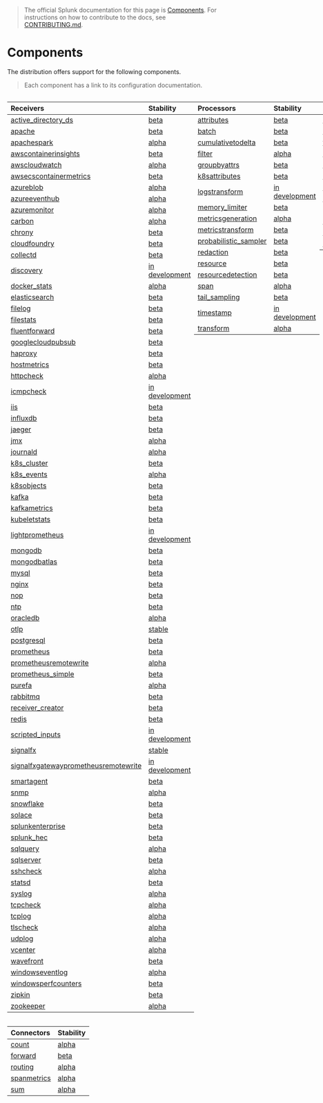 > The official Splunk documentation for this page is [Components](https://docs.splunk.com/Observability/gdi/opentelemetry/components.html).
> For instructions on how to contribute to the docs, see [CONTRIBUTING.md](../CONTRIBUTING.md#documentation).

# Components

The distribution offers support for the following components.

> Each component has a link to its configuration documentation.

<div style="display: grid;grid-template-columns: auto auto auto auto;">

<div>

| Receivers                                                                                                                                                          | Stability        |
|:-------------------------------------------------------------------------------------------------------------------------------------------------------------------|:-----------------|
| [active_directory_ds](https://github.com/open-telemetry/opentelemetry-collector-contrib/tree/main/receiver/activedirectorydsreceiver)                              | [beta]           |
| [apache](https://github.com/open-telemetry/opentelemetry-collector-contrib/tree/main/receiver/apachereceiver)                                                      | [beta]           |
| [apachespark](https://github.com/open-telemetry/opentelemetry-collector-contrib/tree/main/receiver/apachesparkreceiver)                                            | [alpha]          |
| [awscontainerinsights](https://github.com/open-telemetry/opentelemetry-collector-contrib/tree/main/receiver/awscontainerinsightreceiver)                           | [beta]           |
| [awscloudwatch](https://github.com/open-telemetry/opentelemetry-collector-contrib/tree/main/receiver/awscloudwatchreceiver)                                        | [alpha]          |
| [awsecscontainermetrics](https://github.com/open-telemetry/opentelemetry-collector-contrib/tree/main/receiver/awsecscontainermetricsreceiver)                      | [beta]           |
| [azureblob](https://github.com/open-telemetry/opentelemetry-collector-contrib/tree/main/receiver/azureblobreceiver)                                                | [alpha]          |
| [azureeventhub](https://github.com/open-telemetry/opentelemetry-collector-contrib/tree/main/receiver/azureeventhubreceiver)                                        | [alpha]          |
| [azuremonitor](https://github.com/open-telemetry/opentelemetry-collector-contrib/tree/main/receiver/azuremonitorreceiver)                                          | [alpha]          |
| [carbon](https://github.com/open-telemetry/opentelemetry-collector-contrib/tree/main/receiver/carbonreceiver)                                                      | [alpha]          |
| [chrony](https://github.com/open-telemetry/opentelemetry-collector-contrib/tree/main/receiver/chronyreceiver)                                                      | [beta]           |
| [cloudfoundry](https://github.com/open-telemetry/opentelemetry-collector-contrib/tree/main/receiver/cloudfoundryreceiver)                                          | [beta]           |
| [collectd](https://github.com/open-telemetry/opentelemetry-collector-contrib/tree/main/receiver/collectdreceiver)                                                  | [beta]           |
| [discovery](../internal/receiver/discoveryreceiver)                                                                                                                | [in development] |
| [docker_stats](https://github.com/open-telemetry/opentelemetry-collector-contrib/tree/main/receiver/dockerstatsreceiver)                                           | [alpha]          |
| [elasticsearch](https://github.com/open-telemetry/opentelemetry-collector-contrib/tree/main/receiver/elasticsearchreceiver)                                        | [beta]           |
| [filelog](https://github.com/open-telemetry/opentelemetry-collector-contrib/tree/main/receiver/filelogreceiver)                                                    | [beta]           |
| [filestats](https://github.com/open-telemetry/opentelemetry-collector-contrib/tree/main/receiver/filestatsreceiver)                                                | [beta]           |
| [fluentforward](https://github.com/open-telemetry/opentelemetry-collector-contrib/tree/main/receiver/fluentforwardreceiver)                                        | [beta]           |
| [googlecloudpubsub](https://github.com/open-telemetry/opentelemetry-collector-contrib/tree/main/receiver/googlecloudpubsubreceiver)                                | [beta]           |
| [haproxy](https://github.com/open-telemetry/opentelemetry-collector-contrib/tree/main/receiver/haproxyreceiver)                                                    | [beta]           |
| [hostmetrics](https://github.com/open-telemetry/opentelemetry-collector-contrib/tree/main/receiver/hostmetricsreceiver)                                            | [beta]           |
| [httpcheck](https://github.com/open-telemetry/opentelemetry-collector-contrib/tree/main/receiver/httpcheckreceiver)                                                | [alpha]          |
| [icmpcheck](https://github.com/open-telemetry/opentelemetry-collector-contrib/tree/main/receiver/icmpcheckreceiver)                                                | [in development] |
| [iis](https://github.com/open-telemetry/opentelemetry-collector-contrib/tree/main/receiver/iisreceiver)                                                            | [beta]           |
| [influxdb](https://github.com/open-telemetry/opentelemetry-collector-contrib/tree/main/receiver/influxdbreceiver)                                                  | [beta]           |
| [jaeger](https://github.com/open-telemetry/opentelemetry-collector-contrib/tree/main/receiver/jaegerreceiver)                                                      | [beta]           |
| [jmx](https://github.com/open-telemetry/opentelemetry-collector-contrib/tree/main/receiver/jmxreceiver)                                                            | [alpha]          |
| [journald](https://github.com/open-telemetry/opentelemetry-collector-contrib/tree/main/receiver/journaldreceiver)                                                  | [alpha]          |
| [k8s_cluster](https://github.com/open-telemetry/opentelemetry-collector-contrib/tree/main/receiver/k8sclusterreceiver)                                             | [beta]           |
| [k8s_events](https://github.com/open-telemetry/opentelemetry-collector-contrib/tree/main/receiver/k8seventsreceiver)                                               | [alpha]          |
| [k8sobjects](https://github.com/open-telemetry/opentelemetry-collector-contrib/tree/main/receiver/k8sobjectsreceiver)                                              | [beta]           |
| [kafka](https://github.com/open-telemetry/opentelemetry-collector-contrib/tree/main/receiver/kafkareceiver)                                                        | [beta]           |
| [kafkametrics](https://github.com/open-telemetry/opentelemetry-collector-contrib/tree/main/receiver/kafkametricsreceiver)                                          | [beta]           |
| [kubeletstats](https://github.com/open-telemetry/opentelemetry-collector-contrib/tree/main/receiver/kubeletstatsreceiver)                                          | [beta]           |
| [lightprometheus](../internal/receiver/lightprometheusreceiver)                                                                                                    | [in development] |
| [mongodb](https://github.com/open-telemetry/opentelemetry-collector-contrib/tree/main/receiver/mongodbreceiver)                                                    | [beta]           |
| [mongodbatlas](https://github.com/open-telemetry/opentelemetry-collector-contrib/tree/main/receiver/mongodbatlasreceiver)                                          | [beta]           |
| [mysql](https://github.com/open-telemetry/opentelemetry-collector-contrib/tree/main/receiver/mysqlreceiver)                                                        | [beta]           |
| [nginx](https://github.com/open-telemetry/opentelemetry-collector-contrib/tree/main/receiver/nginxreceiver)                                                        | [beta]           |
| [nop](https://github.com/open-telemetry/opentelemetry-collector/tree/main/receiver/nopreceiver)                                                                    | [beta]           |
| [ntp](https://github.com/open-telemetry/opentelemetry-collector-contrib/tree/main/receiver/ntpreceiver)                                                            | [beta]           |
| [oracledb](https://github.com/open-telemetry/opentelemetry-collector-contrib/tree/main/receiver/oracledbreceiver)                                                  | [alpha]          |
| [otlp](https://github.com/open-telemetry/opentelemetry-collector/tree/main/receiver/otlpreceiver)                                                                  | [stable]         |
| [postgresql](https://github.com/open-telemetry/opentelemetry-collector-contrib/tree/main/receiver/postgresqlreceiver)                                              | [beta]           |
| [prometheus](https://github.com/open-telemetry/opentelemetry-collector-contrib/tree/main/receiver/prometheusreceiver)                                              | [beta]           |
| [prometheusremotewrite](https://github.com/open-telemetry/opentelemetry-collector-contrib/tree/main/receiver/prometheusremotewritereceiver)                        | [alpha]          |
| [prometheus_simple](https://github.com/open-telemetry/opentelemetry-collector-contrib/tree/main/receiver/simpleprometheusreceiver)                                 | [beta]           |
| [purefa](https://github.com/open-telemetry/opentelemetry-collector-contrib/tree/main/receiver/purefareceiver)                                                      | [alpha]          |
| [rabbitmq](https://github.com/open-telemetry/opentelemetry-collector-contrib/tree/main/receiver/rabbitmqreceiver)                                                  | [beta]           |
| [receiver_creator](https://github.com/open-telemetry/opentelemetry-collector-contrib/tree/main/receiver/receivercreator)                                           | [beta]           |
| [redis](https://github.com/open-telemetry/opentelemetry-collector-contrib/tree/main/receiver/redisreceiver)                                                        | [beta]           |
| [scripted_inputs](../internal/receiver//scriptedinputsreceiver)                                                                                                    | [in development] |
| [signalfx](https://github.com/open-telemetry/opentelemetry-collector-contrib/tree/main/receiver/signalfxreceiver)                                                  | [stable]         |
| [signalfxgatewayprometheusremotewrite](https://github.com/signalfx/splunk-otel-collector/tree/main/internal/receiver/signalfxgatewayprometheusremotewritereceiver) | [in development] |
| [smartagent](../pkg/receiver/smartagentreceiver)                                                                                                                   | [beta]           |
| [snmp](https://github.com/open-telemetry/opentelemetry-collector-contrib/tree/main/receiver/snmpreceiver)                                                          | [alpha]          |
| [snowflake](https://github.com/open-telemetry/opentelemetry-collector-contrib/tree/main/receiver/snowflakereceiver)                                                | [beta]           |
| [solace](https://github.com/open-telemetry/opentelemetry-collector-contrib/tree/main/receiver/solacereceiver)                                                      | [beta]           |
| [splunkenterprise](https://github.com/open-telemetry/opentelemetry-collector-contrib/tree/main/receiver/splunkenterprisereceiver)                                  | [beta]           |
| [splunk_hec](https://github.com/open-telemetry/opentelemetry-collector-contrib/tree/main/receiver/splunkhecreceiver)                                               | [beta]           |
| [sqlquery](https://github.com/open-telemetry/opentelemetry-collector-contrib/tree/main/receiver/sqlqueryreceiver)                                                  | [alpha]          |
| [sqlserver](https://github.com/open-telemetry/opentelemetry-collector-contrib/tree/main/receiver/sqlserverreceiver)                                                | [beta]           |
| [sshcheck](https://github.com/open-telemetry/opentelemetry-collector-contrib/tree/main/receiver/sshcheckreceiver)                                                  | [alpha]          |
| [statsd](https://github.com/open-telemetry/opentelemetry-collector-contrib/tree/main/receiver/statsdreceiver)                                                      | [beta]           |
| [syslog](https://github.com/open-telemetry/opentelemetry-collector-contrib/tree/main/receiver/syslogreceiver)                                                      | [alpha]          |
| [tcpcheck](https://github.com/open-telemetry/opentelemetry-collector-contrib/tree/main/receiver/tcpcheckreceiver)                                                  | [alpha]          |
| [tcplog](https://github.com/open-telemetry/opentelemetry-collector-contrib/tree/main/receiver/tcplogreceiver)                                                      | [alpha]          |
| [tlscheck](https://github.com/open-telemetry/opentelemetry-collector-contrib/tree/main/receiver/tlscheckreceiver)                                                  | [alpha]          |
| [udplog](https://github.com/open-telemetry/opentelemetry-collector-contrib/tree/main/receiver/udplogreceiver)                                                      | [alpha]          |
| [vcenter](https://github.com/open-telemetry/opentelemetry-collector-contrib/tree/main/receiver/vcenterreceiver)                                                    | [alpha]          |
| [wavefront](https://github.com/open-telemetry/opentelemetry-collector-contrib/tree/main/receiver/wavefrontreceiver)                                                | [beta]           |
| [windowseventlog](https://github.com/open-telemetry/opentelemetry-collector-contrib/tree/main/receiver/windowseventlogreceiver)                                    | [alpha]          |
| [windowsperfcounters](https://github.com/open-telemetry/opentelemetry-collector-contrib/tree/main/receiver/windowsperfcountersreceiver)                            | [beta]           |
| [zipkin](https://github.com/open-telemetry/opentelemetry-collector-contrib/tree/main/receiver/zipkinreceiver)                                                      | [beta]           |
| [zookeeper](https://github.com/open-telemetry/opentelemetry-collector-contrib/tree/main/receiver/zookeeperreceiver)                                                | [alpha]          |

</div>

<div>

| Processors                                                                                                                                   | Stability        |
|:---------------------------------------------------------------------------------------------------------------------------------------------|:-----------------|
| [attributes](https://github.com/open-telemetry/opentelemetry-collector-contrib/tree/main/processor/attributesprocessor)                      | [beta]           |
| [batch](https://github.com/open-telemetry/opentelemetry-collector/tree/main/processor/batchprocessor)                                        | [beta]           |
| [cumulativetodelta](https://github.com/open-telemetry/opentelemetry-collector-contrib/tree/main/processor/cumulativetodeltaprocessor)        | [beta]           |
| [filter](https://github.com/open-telemetry/opentelemetry-collector-contrib/tree/main/processor/filterprocessor)                              | [alpha]          |
| [groupbyattrs](https://github.com/open-telemetry/opentelemetry-collector-contrib/tree/main/processor/groupbyattrsprocessor)                  | [beta]           |
| [k8sattributes](https://github.com/open-telemetry/opentelemetry-collector-contrib/tree/main/processor/k8sattributesprocessor)                | [beta]           |
| [logstransform](https://github.com/open-telemetry/opentelemetry-collector-contrib/tree/main/processor/logstransformprocessor)                | [in development] |
| [memory_limiter](https://github.com/open-telemetry/opentelemetry-collector/blob/main/processor/memorylimiterprocessor)                       | [beta]           |
| [metricsgeneration](https://github.com/open-telemetry/opentelemetry-collector-contrib/tree/main/processor/metricsgenerationprocessor)        | [alpha]          |
| [metricstransform](https://github.com/open-telemetry/opentelemetry-collector-contrib/tree/main/processor/metricstransformprocessor)          | [beta]           |
| [probabilistic_sampler](https://github.com/open-telemetry/opentelemetry-collector-contrib/tree/main/processor/probabilisticsamplerprocessor) | [beta]           |
| [redaction](https://github.com/open-telemetry/opentelemetry-collector-contrib/tree/main/processor/redactionprocessor)                        | [beta]           |
| [resource](https://github.com/open-telemetry/opentelemetry-collector-contrib/tree/main/processor/resourceprocessor)                          | [beta]           |
| [resourcedetection](https://github.com/open-telemetry/opentelemetry-collector-contrib/tree/main/processor/resourcedetectionprocessor)        | [beta]           |
| [span](https://github.com/open-telemetry/opentelemetry-collector-contrib/tree/main/processor/spanprocessor)                                  | [alpha]          |
| [tail_sampling](https://github.com/open-telemetry/opentelemetry-collector-contrib/tree/main/processor/tailsamplingprocessor)                 | [beta]           |
| [timestamp](../pkg/processor/timestampprocessor)                                                                                             | [in development] |
| [transform](https://github.com/open-telemetry/opentelemetry-collector-contrib/tree/main/processor/transformprocessor)                        | [alpha]          |

</div>

<div>

| Exporters                                                                                                                   | Stability    |
|:----------------------------------------------------------------------------------------------------------------------------|:-------------|
| [awss3](https://github.com/open-telemetry/opentelemetry-collector-contrib/tree/main/exporter/awss3exporter)                 | [alpha]      |
| [debug](https://github.com/open-telemetry/opentelemetry-collector/tree/main/exporter/debugexporter)                         | [alpha]      |
| [file](https://github.com/open-telemetry/opentelemetry-collector-contrib/tree/main/exporter/fileexporter)                   | [alpha]      |
| [kafka](https://github.com/open-telemetry/opentelemetry-collector-contrib/tree/main/exporter/kafkaexporter)                 | [beta]       |
| [loadbalancing](https://github.com/open-telemetry/opentelemetry-collector-contrib/tree/main/exporter/loadbalancingexporter) | [beta]       |
| [nop](https://github.com/open-telemetry/opentelemetry-collector/tree/main/exporter/nopexporter)                             | [beta]       |
| [otlp](https://github.com/open-telemetry/opentelemetry-collector/tree/main/exporter/otlpexporter)                           | [stable]     |
| [otlphttp](https://github.com/open-telemetry/opentelemetry-collector/tree/main/exporter/otlphttpexporter)                   | [stable]     |
| [pulsar](https://github.com/open-telemetry/opentelemetry-collector-contrib/tree/main/exporter/pulsarexporter)               | [alpha]      |
| [sapm](https://github.com/open-telemetry/opentelemetry-collector-contrib/tree/main/exporter/sapmexporter)                   | [deprecated] |
| [signalfx](https://github.com/open-telemetry/opentelemetry-collector-contrib/tree/main/exporter/signalfxexporter)           | [beta]       |
| [splunk_hec](https://github.com/open-telemetry/opentelemetry-collector-contrib/tree/main/exporter/splunkhecexporter)        | [beta]       |

</div>

<div>

| Extensions                                                                                                                           | Stability |
|:-------------------------------------------------------------------------------------------------------------------------------------|:----------|
| [ack](https://github.com/open-telemetry/opentelemetry-collector-contrib/tree/main/extension/ackextension)                            | [alpha]   |
| [basicauth](https://github.com/open-telemetry/opentelemetry-collector-contrib/tree/main/extension/basicauthextension)                | [beta]    |
| [bearertokenauth](https://github.com/open-telemetry/opentelemetry-collector-contrib/tree/main/extension/bearertokenauthextension)    | [beta]    |
| [docker_observer](https://github.com/open-telemetry/opentelemetry-collector-contrib/tree/main/extension/observer/dockerobserver)     | [beta]    |
| [ecs_observer](https://github.com/open-telemetry/opentelemetry-collector-contrib/tree/main/extension/observer/ecsobserver)           | [beta]    |
| [ecs_task_observer](https://github.com/open-telemetry/opentelemetry-collector-contrib/tree/main/extension/observer/ecstaskobserver)  | [beta]    |
| [file_storage](https://github.com/open-telemetry/opentelemetry-collector-contrib/tree/main/extension/storage/filestorage)            | [beta]    |
| [headers_setter](https://github.com/open-telemetry/opentelemetry-collector-contrib/tree/main/extension/headerssetterextension)       | [alpha]   |
| [health_check](https://github.com/open-telemetry/opentelemetry-collector-contrib/tree/main/extension/healthcheckextension)           | [beta]    |
| [host_observer](https://github.com/open-telemetry/opentelemetry-collector-contrib/tree/main/extension/observer/hostobserver)         | [beta]    |
| [http_forwarder](https://github.com/open-telemetry/opentelemetry-collector-contrib/tree/main/extension/httpforwarderextension)       | [beta]    |
| [k8s_leader_elector](https://github.com/open-telemetry/opentelemetry-collector-contrib/tree/main/extension/k8sleaderelector)         | [alpha]   |
| [k8s_observer](https://github.com/open-telemetry/opentelemetry-collector-contrib/tree/main/extension/observer/k8sobserver)           | [beta]    |
| [oauth2client](https://github.com/open-telemetry/opentelemetry-collector-contrib/tree/main/extension/oauth2clientauthextension)      | [beta]    |
| [opamp](https://github.com/open-telemetry/opentelemetry-collector-contrib/tree/main/extension/opampextension)                        | [alpha]   |
| [pprof](https://github.com/open-telemetry/opentelemetry-collector-contrib/tree/main/extension/pprofextension)                        | [beta]    |
| [smartagent](../pkg/extension/smartagentextension)                                                                                   | [beta]    |
| [zpages](https://github.com/open-telemetry/opentelemetry-collector/tree/main/extension/zpagesextension)                              | [beta]    |

</div>

<div>

| Connectors                                                                                                                | Stability |
|:--------------------------------------------------------------------------------------------------------------------------|:----------|
| [count](https://github.com/open-telemetry/opentelemetry-collector-contrib/tree/main/connector/countconnector)             | [alpha]   |
| [forward](https://github.com/open-telemetry/opentelemetry-collector/tree/main/connector/forwardconnector)                 | [beta]    |
| [routing](https://github.com/open-telemetry/opentelemetry-collector-contrib/tree/main/connector/routingconnector)         | [alpha]   |
| [spanmetrics](https://github.com/open-telemetry/opentelemetry-collector-contrib/tree/main/connector/spanmetricsconnector) | [alpha]   |
| [sum](https://github.com/open-telemetry/opentelemetry-collector-contrib/tree/main/connector/sumconnector)                 | [alpha]   |

</div>
</div>

[stable]: https://github.com/open-telemetry/opentelemetry-collector#stable
[beta]: https://github.com/open-telemetry/opentelemetry-collector#beta
[alpha]: https://github.com/open-telemetry/opentelemetry-collector#alpha
[in development]: https://github.com/open-telemetry/opentelemetry-collector#development
[deprecated]: https://github.com/open-telemetry/opentelemetry-collector#deprecated

